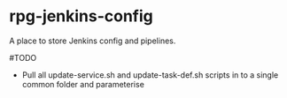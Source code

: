 # rpg-jenkins-config

A place to store Jenkins config and pipelines.

#TODO
* Pull all update-service.sh and update-task-def.sh scripts in to a single common folder and parameterise
